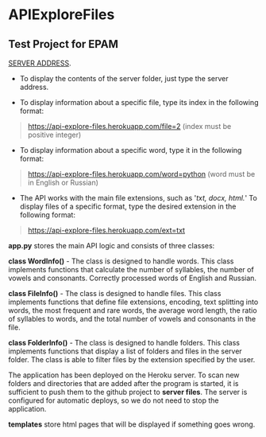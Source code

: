 # APIExploreFiles
## Test Project for EPAM

[SERVER ADDRESS](https://api-explore-files.herokuapp.com/).

- To display the contents of the server folder, just type the server address.  

- To display information about a specific file, type its index in the following format: 

> https://api-explore-files.herokuapp.com/file=2 (index must be positive integer)

- To display information about a specific word, type it in the following format: 

> https://api-explore-files.herokuapp.com/word=python (word must be in English or Russian)

- The API works with the main file extensions, such as '*txt, docx, html.*'
To display files of a specific format, type the desired extension in the following format:

> https://api-explore-files.herokuapp.com/ext=txt

**app.py** stores the main API logic and consists of three classes:

**class WordInfo()** - The class is designed to handle words. This class implements functions that calculate the number of syllables, the number of vowels and consonants. Correctly processed words of English and Russian.

**class FileInfo()** - The class is designed to handle files. This class implements functions that define file extensions, encoding, text splitting into words, the most frequent and rare words, the average word length, the ratio of syllables to words, and the total number of vowels and consonants in the file.

**class FolderInfo()** - The class is designed to handle folders. This class implements functions that display a list of folders and files in the server folder. The class is able to filter files by the extension specified by the user.

The application has been deployed on the Heroku server. To scan new folders and directories that are added after the program is started, it is sufficient to push them to the github project to **server files**. The server is configured for automatic deploys, so we do not need to stop the application.

**templates** store html pages that will be displayed if something goes wrong.
